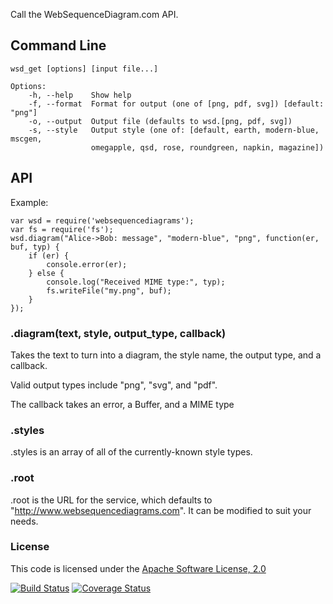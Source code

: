 Call the WebSequenceDiagram.com API.

## Command Line

    wsd_get [options] [input file...]
		
    Options:
        -h, --help    Show help
        -f, --format  Format for output (one of [png, pdf, svg]) [default: "png"]
        -o, --output  Output file (defaults to wsd.[png, pdf, svg])
        -s, --style   Output style (one of: [default, earth, modern-blue, mscgen,
                      omegapple, qsd, rose, roundgreen, napkin, magazine])

## API

Example:

    var wsd = require('websequencediagrams');
    var fs = require('fs');
    wsd.diagram("Alice->Bob: message", "modern-blue", "png", function(er, buf, typ) {
    	if (er) {
    		console.error(er);    		
    	} else {
    		console.log("Received MIME type:", typ);
    		fs.writeFile("my.png", buf);
    	}
    });

### .diagram(text, style, output_type, callback)
Takes the text to turn into a diagram, the style name, the output type, and a callback.

Valid output types include "png", "svg", and "pdf".

The callback takes an error, a Buffer, and a MIME type

### .styles
.styles is an array of all of the currently-known style types.

### .root
.root is the URL for the service, which defaults to "http://www.websequencediagrams.com".  It can be modified to suit your needs.

### License
This code is licensed under the [Apache Software License, 2.0](http://www.apache.org/licenses/LICENSE-2.0)

[![Build Status](https://travis-ci.org/hildjj/node-websequencediagrams.svg?branch=master)](https://travis-ci.org/hildjj/node-websequencediagrams)
[![Coverage Status](https://coveralls.io/repos/github/hildjj/node-websequencediagrams/badge.svg?branch=master)](https://coveralls.io/github/hildjj/node-websequencediagrams?branch=master)
